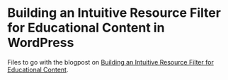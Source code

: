 # Building an Intuitive Resource Filter for Educational Content in WordPress

Files to go with the blogpost on [Building an Intuitive Resource Filter for Educational Content](https://glinka.co/blog/resource-filter-for-educational-content/).
